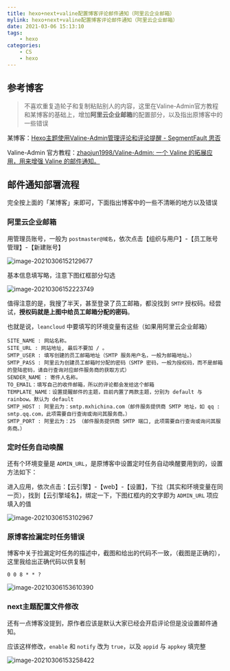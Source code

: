 ```yaml
---
title: hexo+next+valine配置博客评论邮件通知（阿里云企业邮箱）
mylink: hexo+next+valine配置博客评论邮件通知（阿里云企业邮箱）
date: 2021-03-06 15:13:10
tags:
	- hexo
categories:
	- CS
    - hexo
---
```


## 参考博客

> 不喜欢重复造轮子和复制粘贴别人的内容，这里在Valine-Admin官方教程和某博客的基础上，增加**阿里云企业邮箱**的配置部分，以及指出原博客中的一些错误

某博客：[Hexo主题使用Valine-Admin管理评论和评论提醒 - SegmentFault 思否](https://segmentfault.com/a/1190000021474516?utm_source=tag-newest)

Valine-Admin 官方教程：[zhaojun1998/Valine-Admin: 一个 Valine 的拓展应用，用来增强 Valine 的邮件通知。](https://github.com/zhaojun1998/Valine-Admin)

<!--more-->

## 邮件通知部署流程

完全按上面的「某博客」来即可，下面指出博客中的一些不清晰的地方以及错误

### 阿里云企业邮箱

用管理员账号，一般为 `postmaster@域名`，依次点击【组织与用户】-【员工账号管理】-【新建账号】

![image-20210306152129677](https://tcualhp-notes.oss-cn-hangzhou.aliyuncs.com/img/image-20210306152129677.png)

基本信息填写略，注意下图红框部分勾选

![image-20210306152223749](https://tcualhp-notes.oss-cn-hangzhou.aliyuncs.com/img/image-20210306152223749.png)

值得注意的是，我搜了半天，甚至登录了员工邮箱，都没找到 `SMTP` 授权码。经尝试，**授权码就是上图中给员工邮箱分配的密码**。

也就是说，`leancloud` 中要填写的环境变量有这些（如果用阿里云企业邮箱）

```
SITE_NAME : 网站名称。
SITE_URL : 网站地址, 最后不要加 / 。
SMTP_USER : 填写创建的员工邮箱地址（SMTP 服务用户名，一般为邮箱地址。）
SMTP_PASS : 阿里云为创建员工邮箱时分配的密码（SMTP 密码，一般为授权码，而不是邮箱的登陆密码，请自行查询对应邮件服务商的获取方式）
SENDER_NAME : 寄件人名称。
TO_EMAIL：填写自己的收件邮箱，所以的评论都会发给这个邮箱
TEMPLATE_NAME：设置提醒邮件的主题，目前内置了两款主题，分别为 default 与 rainbow。默认为 default
SMTP_HOST : 阿里云为：smtp.mxhichina.com（邮件服务提供商 SMTP 地址，如 qq : smtp.qq.com，此项需要自行查询或询问其服务商。）
SMTP_PORT : 阿里云为：25 （邮件服务提供商 SMTP 端口, 此项需要自行查询或询问其服务商。）
```

### 定时任务自动唤醒

还有个环境变量是 `ADMIN_URL`，是原博客中设置定时任务自动唤醒要用到的，设置方法如下：

进入应用，依次点击：【云引擎】-【web】-【设置】，下拉（其实和环境变量在同一页），找到【云引擎域名】，绑定一下，下图红框内的文字即为 `ADMIN_URL` 项应填入的值

![image-20210306153102967](https://tcualhp-notes.oss-cn-hangzhou.aliyuncs.com/img/image-20210306153102967.png)

### 原博客捡漏定时任务错误

博客中关于捡漏定时任务的描述中，截图和给出的代码不一致，（截图是正确的），这里我给出正确代码以供复制

```
0 0 8 * * ?
```



![image-20210306153610390](https://tcualhp-notes.oss-cn-hangzhou.aliyuncs.com/img/image-20210306153610390.png)

### next主题配置文件修改

还有一点博客没提到，原作者应该是默认大家已经会开启评论但是没设置邮件通知。

应该这样修改，`enable` 和 `notify` 改为 `true`，以及 `appid` 与 `appkey` 填完整

![image-20210306153258422](https://tcualhp-notes.oss-cn-hangzhou.aliyuncs.com/img/image-20210306153258422.png)

